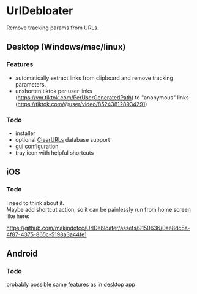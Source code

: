 # UrlDebloater
Remove tracking params from URLs.

## Desktop (Windows/mac/linux)

### Features
- automatically extract links from clipboard and remove tracking parameters.
- unshorten tiktok per user links (https://vm.tiktok.com/PerUserGeneratedPath) to "anonymous" links (https://tiktok.com/@user/video/852438128934291)

### Todo
- installer
- optional [ClearURLs](https://docs.clearurls.xyz/) database support
- gui configuration
- tray icon with helpful shortcuts

## iOS
### Todo
i need to think about it. \
Maybe add shortcut action, so it can be painlessly run from home screen like here:

https://github.com/makindotcc/UrlDebloater/assets/9150636/0ae8dc5a-4f87-4375-865c-5198a3a44fe1

## Android
### Todo
probably possible same features as in desktop app
